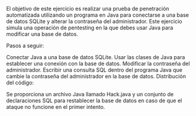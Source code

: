 El objetivo de este ejercicio es realizar una prueba de penetración automatizada utilizando un programa en Java para conectarse a una base de datos SQLite y alterar la contraseña del administrador. Este ejercicio simula una operación de pentesting en la que debes usar Java para modificar una base de datos.

Pasos a seguir:

Conectar Java a una base de datos SQLite.
Usar las clases de Java para establecer una conexión con la base de datos.
Modificar la contraseña del administrador.
Escribir una consulta SQL dentro del programa Java que cambie la contraseña del administrador en la base de datos.
Distribución del código:

Se proporciona un archivo Java llamado Hack.java y un conjunto de declaraciones SQL para restablecer la base de datos en caso de que el ataque no funcione en el primer intento.
